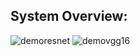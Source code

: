 ## System Overview:
 ![demoresnet](https://github.com/user-attachments/assets/6963863b-8a2f-4583-b61c-49bfb308b53d)
![demovgg16](https://github.com/user-attachments/assets/e4b079f2-5628-4e8f-89a5-578b3bdd8edc)
